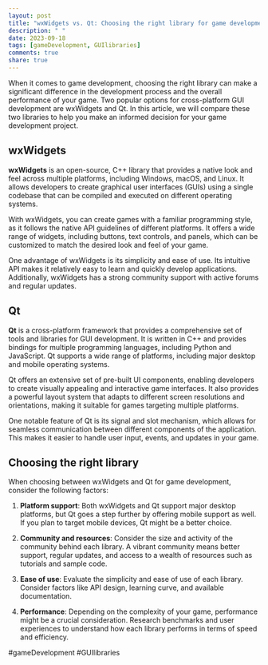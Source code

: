 ```yaml
---
layout: post
title: "wxWidgets vs. Qt: Choosing the right library for game development"
description: " "
date: 2023-09-18
tags: [gameDevelopment, GUIlibraries]
comments: true
share: true
---
```


When it comes to game development, choosing the right library can make a significant difference in the development process and the overall performance of your game. Two popular options for cross-platform GUI development are wxWidgets and Qt. In this article, we will compare these two libraries to help you make an informed decision for your game development project.

## wxWidgets

**wxWidgets** is an open-source, C++ library that provides a native look and feel across multiple platforms, including Windows, macOS, and Linux. It allows developers to create graphical user interfaces (GUIs) using a single codebase that can be compiled and executed on different operating systems.

With wxWidgets, you can create games with a familiar programming style, as it follows the native API guidelines of different platforms. It offers a wide range of widgets, including buttons, text controls, and panels, which can be customized to match the desired look and feel of your game.

One advantage of wxWidgets is its simplicity and ease of use. Its intuitive API makes it relatively easy to learn and quickly develop applications. Additionally, wxWidgets has a strong community support with active forums and regular updates.

## Qt

**Qt** is a cross-platform framework that provides a comprehensive set of tools and libraries for GUI development. It is written in C++ and provides bindings for multiple programming languages, including Python and JavaScript. Qt supports a wide range of platforms, including major desktop and mobile operating systems.

Qt offers an extensive set of pre-built UI components, enabling developers to create visually appealing and interactive game interfaces. It also provides a powerful layout system that adapts to different screen resolutions and orientations, making it suitable for games targeting multiple platforms.

One notable feature of Qt is its signal and slot mechanism, which allows for seamless communication between different components of the application. This makes it easier to handle user input, events, and updates in your game.

## Choosing the right library

When choosing between wxWidgets and Qt for game development, consider the following factors:

1. **Platform support**: Both wxWidgets and Qt support major desktop platforms, but Qt goes a step further by offering mobile support as well. If you plan to target mobile devices, Qt might be a better choice.

2. **Community and resources**: Consider the size and activity of the community behind each library. A vibrant community means better support, regular updates, and access to a wealth of resources such as tutorials and sample code.

3. **Ease of use**: Evaluate the simplicity and ease of use of each library. Consider factors like API design, learning curve, and available documentation.

4. **Performance**: Depending on the complexity of your game, performance might be a crucial consideration. Research benchmarks and user experiences to understand how each library performs in terms of speed and efficiency.

#gameDevelopment #GUIlibraries